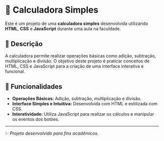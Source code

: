 # 📱 Calculadora Simples

Este é um projeto de uma **calculadora simples** desenvolvida utilizando **HTML**, **CSS** e **JavaScript** durante uma aula na faculdade.

## 📌 Descrição

A calculadora permite realizar operações básicas como adição, subtração, multiplicação e divisão. O objetivo deste projeto é praticar conceitos de HTML, CSS e JavaScript para a criação de uma interface interativa e funcional.

## 🚀 Funcionalidades

- **Operações Básicas:** Adição, subtração, multiplicação e divisão.
- **Interface Simples e Intuitiva:** Desenvolvida com HTML e estilizada com CSS.
- **Interatividade:** Utiliza JavaScript para realizar os cálculos e manipular os eventos dos botões.
  
---

✨ *Projeto desenvolvido para fins acadêmicos.*
